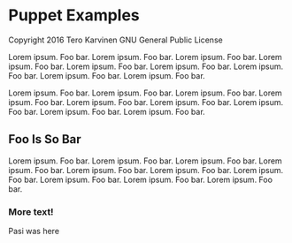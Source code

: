 # Puppet Examples

Copyright 2016 Tero Karvinen
GNU General Public License

Lorem ipsum. Foo bar. Lorem ipsum. Foo bar. Lorem ipsum. Foo bar. 
Lorem ipsum. Foo bar. Lorem ipsum. Foo bar. Lorem ipsum. Foo bar. 
Lorem ipsum. Foo bar. Lorem ipsum. Foo bar. Lorem ipsum. Foo bar. 

Lorem ipsum. Foo bar. Lorem ipsum. Foo bar. Lorem ipsum. Foo bar. Lorem ipsum. Foo bar. 
Lorem ipsum. Foo bar. Lorem ipsum. Foo bar. Lorem ipsum. Foo bar. 
Lorem ipsum. Foo bar. Lorem ipsum. Foo bar. 

## Foo Is So Bar

Lorem ipsum. Foo bar. Lorem ipsum. Foo bar. Lorem ipsum. Foo bar. 
Lorem ipsum. Foo bar. Lorem ipsum. Foo bar. Lorem ipsum. Foo bar. Lorem ipsum. Foo bar. 
Lorem ipsum. Foo bar. Lorem ipsum. Foo bar. Lorem ipsum. Foo bar. 

### More text!

Pasi was here
